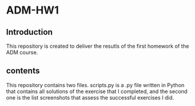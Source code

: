 # ADM-HW1

## Introduction
This repository is created to deliver the resutls of the first homework of the ADM course. 

## contents
This repository contains two files. scripts.py is a .py file written in Python that contains all solutions of the exercise that I completed, and the second one is the list screenshots that assess the successful exercises I did.
